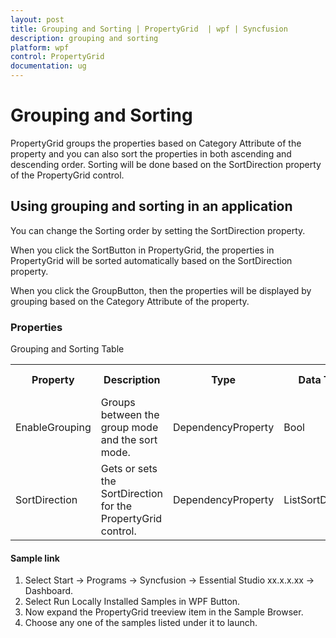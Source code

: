 ```yaml
---
layout: post
title: Grouping and Sorting | PropertyGrid  | wpf | Syncfusion
description: grouping and sorting
platform: wpf
control: PropertyGrid 
documentation: ug
---
```


# Grouping and Sorting

PropertyGrid groups the properties based on Category Attribute of the property and you can also sort the properties in both ascending and descending order. Sorting will be done based on the SortDirection property of the PropertyGrid control.

## Using grouping and sorting in an application

You can change the Sorting order by setting the SortDirection property. 

When you click the SortButton in PropertyGrid, the properties in PropertyGrid will be sorted automatically based on the SortDirection property. 

When you click the GroupButton, then the properties will be displayed by grouping based on the Category Attribute of the property.

### Properties

Grouping and Sorting Table

<table>
<tr>
<th>
Property </th><th>
Description </th><th>
Type </th><th>
Data Type </th><th>
Reference links </th></tr>
<tr>
<td>
EnableGrouping</td><td>
Groups between the group mode and the sort mode.</td><td>
DependencyProperty</td><td>
Bool</td><td>
</td></tr>
<tr>
<td>
SortDirection</td><td>
Gets or sets the SortDirection for the PropertyGrid control.</td><td>
DependencyProperty</td><td>
ListSortDirection</td><td>
</td></tr>
</table>

#### Sample link

1. Select Start -> Programs -> Syncfusion -> Essential Studio xx.x.x.xx -> Dashboard.
2. Select   Run Locally Installed Samples in WPF Button.
3. Now expand the PropertyGrid treeview item in the Sample Browser.
4. Choose any one of the samples listed under it to launch. 